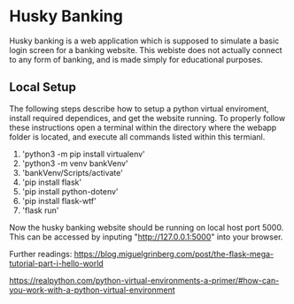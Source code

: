 # Husky Banking


Husky banking is a web application which is supposed to simulate a basic login screen for a banking website. This webiste does not actually connect to any form of banking, and is made simply for educational purposes.

## Local Setup

The following steps describe how to setup a python virtual enviroment, install required dependices, and get the website running. To properly follow these instructions open a terminal within the directory where the webapp folder is located, and execute all commands listed within this termianl.

1. 'python3 -m pip install virtualenv'
2. 'python3 -m venv bankVenv'
3. 'bankVenv/Scripts/activate'
4. 'pip install flask'
5. 'pip install python-dotenv'
6. 'pip install flask-wtf'
7. 'flask run'

Now the husky banking website should be running on local host port 5000. This can be accessed by inputing "http://127.0.0.1:5000" into your browser.

Further readings:
https://blog.miguelgrinberg.com/post/the-flask-mega-tutorial-part-i-hello-world

https://realpython.com/python-virtual-environments-a-primer/#how-can-you-work-with-a-python-virtual-environment
